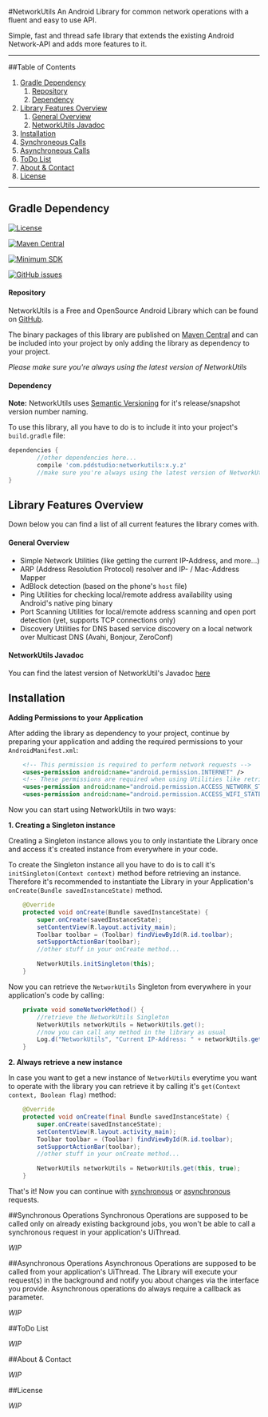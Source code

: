 #NetworkUtils
An Android Library for common network operations with a fluent and easy to use API.

Simple, fast and thread safe library that extends the existing Android Network-API and adds more features to it. 

---

##Table of Contents
1. [Gradle Dependency](https://github.com/PDDStudio/NetworkUtils#gradle-dependency)
	1. [Repository](https://github.com/PDDStudio/NetworkUtils#repository)
	2. [Dependency](https://github.com/PDDStudio/NetworkUtils#dependency)
2. [Library Features Overview](https://github.com/PDDStudio/NetworkUtils#library-features-overview)
	1. [General Overview](https://github.com/PDDStudio/NetworkUtils#general-overview)
	2. [NetworkUtils Javadoc](https://github.com/PDDStudio/NetworkUtils#networkutils-javadoc)
3. [Installation](https://github.com/PDDStudio/NetworkUtils#installation)
4. [Synchroneous Calls](https://github.com/PDDStudio/NetworkUtils#synchronous-operations)
5. [Asynchroneous Calls](https://github.com/PDDStudio/NetworkUtils#asynchronous-operations)
6. [ToDo List](https://github.com/PDDStudio/NetworkUtils#todo-list)
7. [About & Contact](https://github.com/PDDStudio/NetworkUtils#about--contact)
8. [License](https://github.com/PDDStudio/NetworkUtils#license)

---

## Gradle Dependency
[![License](https://img.shields.io/badge/license-Apache%202-4EB1BA.svg?style=flat-square)](https://www.apache.org/licenses/LICENSE-2.0.html)

[![Maven Central](https://maven-badges.herokuapp.com/maven-central/com.pddstudio/networkutils/badge.svg)](https://maven-badges.herokuapp.com/maven-central/com.pddstudio/networkutils)

[![Minimum SDK](https://img.shields.io/badge/Min.%20SDK-16-blue.svg)](https://github.com/PDDStudio/NetworkUtils)

[![GitHub issues](https://img.shields.io/github/issues/PDDStudio/NetworkUtils.svg)](https://github.com/PDDStudio/NetworkUtils/issues)

#### Repository
NetworkUtils is a Free and OpenSource Android Library which can be found on [GitHub](https://github.com/PDDStudio/NetworkUtils).

The binary packages of this library are published on [Maven Central]() and can be included into your project by only adding the library as dependency to your project.

*Please make sure you're always using the latest version of NetworkUtils*

#### Dependency

**Note:** NetworkUtils uses [Semantic Versioning](http://semver.org/) for it's release/snapshot version number naming.

To use this library, all you have to do is to include it into your project's `build.gradle` file:

```gradle
dependencies {
        //other dependencies here...
        compile 'com.pddstudio:networkutils:x.y.z'
		//make sure you're always using the latest version of NetworkUtils
}
```

## Library Features Overview
Down below you can find a list of all current features the library comes with.

#### General Overview

- Simple Network Utilities (like getting the current IP-Address, and more...)
- ARP (Address Resolution Protocol) resolver and IP- / Mac-Address Mapper
- AdBlock detection (based on the phone's `host` file)
- Ping Utilities for checking local/remote address availability using Android's native ping binary
- Port Scanning Utilities for local/remote address scanning and open port detection (yet, supports TCP connections only)
- Discovery Utilities for DNS based service discovery on a local network over Multicast DNS (Avahi, Bonjour, ZeroConf)

#### NetworkUtils Javadoc

You can find the latest version of NetworkUtil's Javadoc [here](http://pddstudio.github.io/NetworkUtils/jdoc/)

## Installation

**Adding Permissions to your Application**

After adding the library as dependency to your project, continue by preparing your application and adding the required permissions to your `AndroidManifest.xml`: 

```xml
    <!-- This permission is required to perform network requests -->
    <uses-permission android:name="android.permission.INTERNET" />
    <!-- These permissions are required when using Utilities like retrieving the current IP-Address, ... --> 
    <uses-permission android:name="android.permission.ACCESS_NETWORK_STATE" />
    <uses-permission android:name="android.permission.ACCESS_WIFI_STATE" />
```

Now you can start using NetworkUtils in two ways:

**1. Creating a Singleton instance**

Creating a Singleton instance allows you to only instantiate the Library once and access it's created instance from everywhere in your code.

To create the Singleton instance all you have to do is to call it's `initSingleton(Context context)` method before retrieving an instance. Therefore it's recommended to instantiate the Library in your Application's `onCreate(Bundle savedInstanceState)` method.

```java
    @Override
    protected void onCreate(Bundle savedInstanceState) {
        super.onCreate(savedInstanceState);
        setContentView(R.layout.activity_main);
        Toolbar toolbar = (Toolbar) findViewById(R.id.toolbar);
        setSupportActionBar(toolbar);
        //other stuff in your onCreate method...

        NetworkUtils.initSingleton(this);
    }
```

Now you can retrieve the `NetworkUtils` Singleton from everywhere in your application's code by calling:

```java
    private void someNetworkMethod() {
        //retrieve the NetworkUtils Singleton
        NetworkUtils networkUtils = NetworkUtils.get();
        //now you can call any method in the library as usual
        Log.d("NetworkUtils", "Current IP-Address: " + networkUtils.getCurrentIpAddress());
    }
```

**2. Always retrieve a new instance**

In case you want to get a new instance of `NetworkUtils` everytime you want to operate with the library you can retrieve it by calling it's `get(Context context, Boolean flag)` method:
```java
    @Override
    protected void onCreate(final Bundle savedInstanceState) {
        super.onCreate(savedInstanceState);
        setContentView(R.layout.activity_main);
        Toolbar toolbar = (Toolbar) findViewById(R.id.toolbar);
        setSupportActionBar(toolbar);
        //other stuff in your onCreate method...

        NetworkUtils networkUtils = NetworkUtils.get(this, true);
    }
```

That's it! Now you can continue with [synchronous](https://github.com/PDDStudio/NetworkUtils#synchronous-operations) or [asynchronous](https://github.com/PDDStudio/NetworkUtils#asynchronous-operations) requests.

##Synchronous Operations
Synchronous Operations are supposed to be called only on already existing background jobs, you won't be able to call a synchronous request in your application's UiThread.

*WIP*

##Asynchronous Operations
Asynchronous Operations are supposed to be called from your application's UiThread. The Library will execute your request(s) in the background and notify you about changes via the interface you provide. Asynchronous operations do always require a callback as parameter.

*WIP*

##ToDo List

*WIP*

##About & Contact

*WIP*

##License

*WIP*